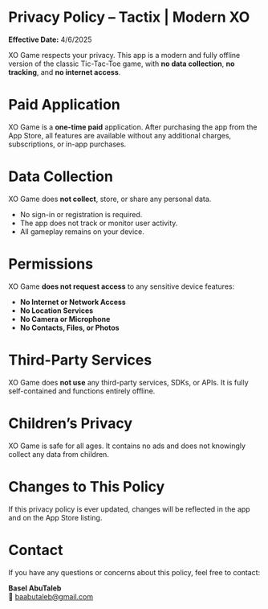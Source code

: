 # Privacy Policy – Tactix | Modern XO

**Effective Date:** 4/6/2025

XO Game respects your privacy. This app is a modern and fully offline version of the classic Tic-Tac-Toe game, with **no data collection**, **no tracking**, and **no internet access**.

# Paid Application

XO Game is a **one-time paid** application. After purchasing the app from the App Store, all features are available without any additional charges, subscriptions, or in-app purchases.


# Data Collection

XO Game does **not collect**, store, or share any personal data.

- No sign-in or registration is required.  
- The app does not track or monitor user activity.  
- All gameplay remains on your device.

# Permissions

XO Game **does not request access** to any sensitive device features:

- **No Internet or Network Access**  
- **No Location Services**  
- **No Camera or Microphone**  
- **No Contacts, Files, or Photos**

# Third-Party Services

XO Game does **not use** any third-party services, SDKs, or APIs. It is fully self-contained and functions entirely offline.

# Children’s Privacy

XO Game is safe for all ages. It contains no ads and does not knowingly collect any data from children.

# Changes to This Policy

If this privacy policy is ever updated, changes will be reflected in the app and on the App Store listing.

# Contact

If you have any questions or concerns about this policy, feel free to contact:

**Basel AbuTaleb**  
📧 baabutaleb@gmail.com
